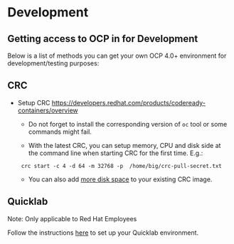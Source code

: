 # Development

## Getting access to OCP in for Development

Below is a list of methods you can get your own OCP 4.0+ environment for development/testing purposes:

## CRC

 * Setup CRC https://developers.redhat.com/products/codeready-containers/overview
   * Do not forget to install the corresponding version of `oc` tool or some commands might fail.

   * With the latest CRC, you can setup memory, CPU and disk side at the command line when starting CRC for the first time. E.g.:

   ```
    crc start -c 4 -d 64 -m 32768 -p  /home/big/crc-pull-secret.txt
   ```

   * You can also add [more disk space][1] to your existing CRC image.


## Quicklab

Note: Only applicable to Red Hat Employees

Follow the instructions [here][2] to set up your Quicklab environment.

[1]: crc-disk-size.md
[2]: setup_quicklab.md
